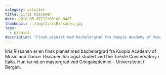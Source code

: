 ```yaml
---
category: artister
title: Iiris Rissanen
date: 2018-05-07T12:00:00.048Z
thumbnail: ../img/IirisRissanen.jpg
tags:
  - pianist
description: "Finsk pisnist med bachelorgrad fra Kuopio Academy of Music and Dance. Tar nå en mastergrad ved Griegakademiet i Bergen."
---
```

Iiris Rissanen er en finsk pianist med bachelorgrad fra Kuopio Academy of Music and Dance. Rissanen har også studert ved the Trieste Conservatory i Italia. Hun tar nå en mastergrad ved Griegakademiet - Universitetet i Bergen.
